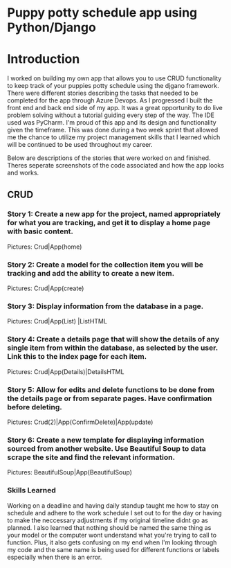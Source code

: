 # Puppy potty schedule app using Python/Django

# Introduction
I worked on building my own app that allows you to use CRUD functionality to keep track of your puppies potty schedule using the djgano framework. There were different stories describing the tasks that needed to be completed for the app through Azure Devops. As I progressed I built the front end and back end side of my app. It was a great opportunity to do live problem solving without a tutorial guiding every step of the way. The IDE used was PyCharm. I'm proud of this app and its design and functionality given the timeframe. This was done during a two week sprint that allowed me the chance to utilize my project management skills that I learned which will be continued to be used throughout my career.

Below are descriptions of the stories that were worked on and finished. Theres seperate screenshots of the code associated and how the app looks and works.

## CRUD

### Story 1: Create a new app for the project, named appropriately for what you are tracking, and get it to display a home page with basic content.
Pictures: Crud|App(home)
    
### Story 2: Create a model for the collection item you will be tracking and add the ability to create a new item.
Pictures: Crud|App(create)

### Story 3: Display information from the database in a page.
Pictures: Crud|App(List) |ListHTML

### Story 4: Create a details page that will show the details of any single item from within the database, as selected by the user. Link this to the index page for each item.
Pictures: Crud|App(Details)|DetailsHTML
    
### Story 5: Allow for edits and delete functions to be done from the details page or from separate pages. Have confirmation before deleting.
Pictures: Crud(2)|App(ConfirmDelete)|App(update)
 
### Story 6: Create a new template for displaying information sourced from another website. Use Beautiful Soup to data scrape the site and find the relevant information.
Pictures: BeautifulSoup|App(BeautifulSoup)

### Skills Learned
Working on a deadline and having daily standup taught me how to stay on schedule and adhere to the work schedule I set out to for the day or having to make the neccessary adjustments if my original timeline didnt go as planned. 
I also learned that nothing should be named the same thing as your model or the computer wont understand what you're trying to call to function. Plus, it also gets confusing on my end when I'm looking through my code and the same name is being used for different functions or labels especially when there is an error.
